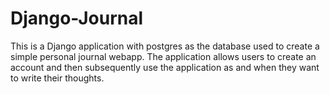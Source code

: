 # Django-Journal
This is a Django application with postgres as the database used to create a simple personal journal webapp.
The application allows users to create an account and then subsequently use the application as and when they want to write their thoughts.
